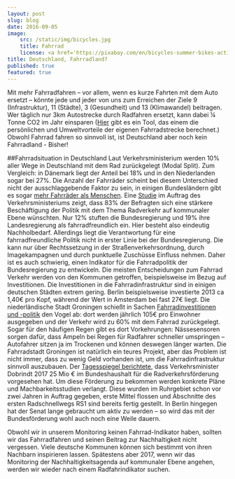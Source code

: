 ```yaml
---
layout: post
slug: blog
date: 2016-09-05
image: 
    src: /static/img/bicycles.jpg
    title: Fahrrad
    license: <a href='https://pixabay.com/en/bicycles-summer-bikes-activity-405779/'>CCO</a>
title: Deutschland, Fahrradland?
published: true
featured: true
---
```


Mit mehr Fahrradfahren – vor allem, wenn es kurze Fahrten mit dem Auto ersetzt – könnte jede und jeder von uns zum Erreichen der Ziele 9 (Infrastruktur), 11 (Städte), 3 (Gesundheit) und 13 (Klimawandel) beitragen. Wer täglich nur 3km Autostrecke durch Radfahren ersetzt,  kann dabei ¼ Tonne CO2 im Jahr einsparen ([Hier](http://www.klingelts-bw.de/co2-sparen/) gibt es ein Tool, das einem die persönlichen und Umweltvorteile der eigenen Fahrradstrecke berechnet.) Obwohl Fahrrad fahren so sinnvoll ist, ist Deutschland aber noch kein Fahrradland - Bisher!

##Fahrradsituation in Deutschland
Laut Verkehrsministerium werden 10% aller Wege in Deutschland mit dem Rad zurückgelegt (Modal Split). Zum Vergleich: in Dänemark liegt der Anteil bei 18% und in den Niederlanden sogar bei 27%. Die Anzahl der Fahrräder scheint bei diesem Unterschied nicht der ausschlaggebende Faktor zu sein, in einigen Bundesländern gibt es sogar [mehr Fahrräder als Menschen](http://www.ziv-zweirad.de/fileadmin/redakteure/Downloads/PDFs/radverkehr-in-zahlen.pdf). Eine [Studie](http://www.bmvi.de/SharedDocs/DE/Anlage/VerkehrUndMobilitaet/Fahrrad/fahrrad-monitor-deutschland-2015.pdf?__blob=publicationFile) im Auftrag des Verkehrsministeriums zeigt, dass 83% der Befragten sich eine stärkere Beschäftigung der Politik mit dem Thema Radverkehr auf kommunaler Ebene wünschten. Nur 12% stuften die Bundesregierung und 19% ihre Landesregierung als fahrradfreundlich ein. Hier besteht also eindeutig Nachholbedarf. Allerdings liegt die Verantwortung für eine fahrradfreundliche Politik nicht in erster Linie bei der Bundesregierung. Die kann nur über Rechtssetzung in der Straßenverkehrsordnung, durch Imagekampagnen und durch punktuelle Zuschüsse Einfluss nehmen. Daher ist es auch schwierig, einen Indikator für die Fahrradpolitik der Bundesregierung zu entwickeln. Die meisten Entscheidungen zum Fahrrad Verkehr werden von den Kommunen getroffen, beispielsweise im Bezug auf Investitionen. Die Investitionen in die Fahrradinfrastruktur sind in einigen deutschen Städten extrem gering. Berlin beispielsweise investierte 2013 ca 1,40€ pro Kopf, während der Wert in Amsterdam bei fast 27€ liegt. Die niederländische Stadt Groningen schießt in Sachen [Fahrradinvestitionen  und -politik](http://www.zeit.de/mobilitaet/2016-05/fahrrad-verkehr-groningen-wandel-infrastruktur-investition) den Vogel ab: dort werden jährlich 105€ pro Einwohner ausgegeben und der Verkehr wird zu 60% mit dem Fahrrad zurückgelegt. Sogar für den häufigen Regen gibt es dort Vorkehrungen: Nässesensoren sorgen dafür, dass Ampeln bei Regen für Radfahrer schneller umspringen – Autofahrer sitzen ja im Trockenen und können deswegen länger warten. 
Die Fahrradstadt Groningen ist natürlich ein teures Projekt, aber das Problem ist nicht immer, dass zu wenig Geld vorhanden ist, um die Fahrradinfrastruktur sinnvoll auszubauen. Der [Tagesspiegel berichtete](http://www.tagesspiegel.de/berlin/radverkehrsfoerderung-vom-bundesminister-der-ruhrpott-radelt-berlin-guckt-zu/13977396.html), dass Verkehrsminister Dobrindt 2017 25 Mio € im Bundeshaushalt für die Radverkehrsförderung vorgesehen hat. Um diese Förderung zu bekommen werden konkrete Pläne und Machbarkeitsstudien verlangt. Diese wurden im Ruhrgebiet schon vor zwei Jahren in Auftrag gegeben, erste Mittel flossen und Abschnitte des ersten Radschnellwegs RS1 sind bereits fertig gestellt. In Berlin hingegen hat der Senat lange gebraucht um aktiv zu werden – so wird das mit der Bundesförderung wohl auch noch eine Weile dauern. 

Obwohl wir in unserem Monitoring keinen Fahrrad-Indikator haben, sollten wir das Fahrradfahren und seinen Beitrag zur Nachhaltigkeit nicht vergessen. Viele deutsche Kommunen können sich bestimmt von ihren Nachbarn inspirieren lassen.  Spätestens aber 2017, wenn wir das Monitoring der Nachhaltigkeitsagenda auf kommunaler Ebene angehen, werden wir wieder nach einem Radfahrindikator suchen.
